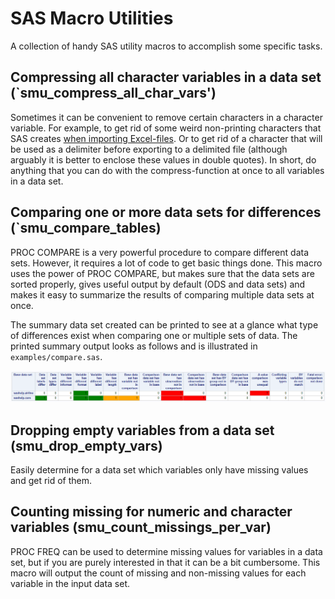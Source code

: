 # SAS Macro Utilities
A collection of handy SAS utility macros to accomplish some specific tasks. 

## Compressing all character variables in a data set (`smu_compress_all_char_vars')
Sometimes it can be convenient to remove certain characters in a character variable. For example, to get rid of some weird non-printing characters that SAS creates [when importing Excel-files](https://communities.sas.com/t5/SAS-Procedures/proc-import-XLSX-file-different-results-on-Linux-vs-Windows/m-p/388613). Or to get rid of a character that will be used as a delimiter before exporting to a delimited file (although arguably it is better to enclose these values in double quotes). 
In short, do anything that you can do with the compress-function at once to all variables in a data set.

## Comparing one or more data sets for differences (`smu_compare_tables)
PROC COMPARE is a very powerful procedure to compare different data sets. However, it requires a lot of code to get basic things done. This macro uses the power of PROC COMPARE, but makes sure that the data sets are sorted properly, gives useful output by default (ODS and data sets) and makes it easy to summarize the results of comparing multiple data sets at once. 

The summary data set created can be printed to see at a glance what type of differences exist when comparing one or multiple sets of data. The printed summary output looks as follows and is illustrated in `examples/compare.sas`.

![summary output](examples/compare_summary.png)

## Dropping empty variables from a data set (smu_drop_empty_vars)
Easily determine for a data set which variables only have missing values and get rid of them. 

## Counting missing for numeric and character variables (smu_count_missings_per_var)
PROC FREQ can be used to determine missing values for variables in a data set, but if you are purely interested in that it can be a bit cumbersome. This macro will output the count of missing and non-missing values for each variable in the input data set. 

